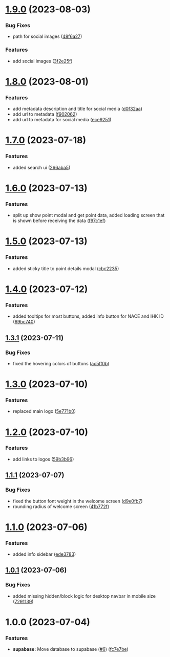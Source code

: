 # [1.9.0](https://github.com/technologiestiftung/branchenpuls/compare/v1.8.0...v1.9.0) (2023-08-03)


### Bug Fixes

* path for social images ([48f6a27](https://github.com/technologiestiftung/branchenpuls/commit/48f6a275226f52f7213411516e17c4ee42311c6d))


### Features

* add social images ([3f2e25f](https://github.com/technologiestiftung/branchenpuls/commit/3f2e25f9a8d3e0341fce834eb83dc1a91df5388f))

# [1.8.0](https://github.com/technologiestiftung/branchenpuls/compare/v1.7.0...v1.8.0) (2023-08-01)


### Features

* add metadata description and title for social media ([d0f32aa](https://github.com/technologiestiftung/branchenpuls/commit/d0f32aa1f25de17664760192395153f9f0ea0ede))
* add url to metadata ([f902062](https://github.com/technologiestiftung/branchenpuls/commit/f9020623e57610cea10134c8283cbcc4729b21d4))
* add url to metadata for social media ([ece9251](https://github.com/technologiestiftung/branchenpuls/commit/ece9251aab77f141cbf80298a7cb9256ea819057))

# [1.7.0](https://github.com/technologiestiftung/ihk-vis/compare/v1.6.0...v1.7.0) (2023-07-18)


### Features

* added search ui ([266aba5](https://github.com/technologiestiftung/ihk-vis/commit/266aba5826877b1bb2fcba1f272ff0488f04a606))

# [1.6.0](https://github.com/technologiestiftung/ihk-vis/compare/v1.5.0...v1.6.0) (2023-07-13)


### Features

* split up show point modal and get point data, added loading screen that is shown before receiving the data ([f97c1ef](https://github.com/technologiestiftung/ihk-vis/commit/f97c1ef4f4731db5b16afef8ac49e252f992b56b))

# [1.5.0](https://github.com/technologiestiftung/ihk-vis/compare/v1.4.0...v1.5.0) (2023-07-13)


### Features

* added sticky title to point details modal ([cbc2235](https://github.com/technologiestiftung/ihk-vis/commit/cbc2235660e2efd80b64112f74ff034e415d1036))

# [1.4.0](https://github.com/technologiestiftung/ihk-vis/compare/v1.3.1...v1.4.0) (2023-07-12)


### Features

* added tooltips for most buttons, added info button for NACE and IHK ID ([69bc740](https://github.com/technologiestiftung/ihk-vis/commit/69bc7407933645bc384300b780d750d0a37c5f06))

## [1.3.1](https://github.com/technologiestiftung/ihk-vis/compare/v1.3.0...v1.3.1) (2023-07-11)


### Bug Fixes

* fixed the hovering colors of buttons ([ac5ff0b](https://github.com/technologiestiftung/ihk-vis/commit/ac5ff0b42a4b13b307c03b85edf639c9bbf0ee98))

# [1.3.0](https://github.com/technologiestiftung/ihk-vis/compare/v1.2.0...v1.3.0) (2023-07-10)


### Features

* replaced main logo ([5e771b0](https://github.com/technologiestiftung/ihk-vis/commit/5e771b04b6053c8f9e33a061e05bd70a0205eb59))

# [1.2.0](https://github.com/technologiestiftung/ihk-vis/compare/v1.1.1...v1.2.0) (2023-07-10)


### Features

* add links to logos ([59b3b96](https://github.com/technologiestiftung/ihk-vis/commit/59b3b96dc07352d334628b77cde403012baeac53))

## [1.1.1](https://github.com/technologiestiftung/ihk-vis/compare/v1.1.0...v1.1.1) (2023-07-07)


### Bug Fixes

* fixed the button font weight in the welcome screen ([d9e0fb7](https://github.com/technologiestiftung/ihk-vis/commit/d9e0fb738f849003374b0f628e28d047bf5ae642))
* rounding radius of welcome screen ([41b772f](https://github.com/technologiestiftung/ihk-vis/commit/41b772ff49a76f5ad289c76a6c47c8efd9a1db2e))

# [1.1.0](https://github.com/technologiestiftung/ihk-vis/compare/v1.0.1...v1.1.0) (2023-07-06)


### Features

* added info sidebar ([ede3783](https://github.com/technologiestiftung/ihk-vis/commit/ede378379af6f31dc290295f8407af3d60075582))

## [1.0.1](https://github.com/technologiestiftung/ihk-vis/compare/v1.0.0...v1.0.1) (2023-07-06)


### Bug Fixes

* added missing hidden/block logic for desktop navbar in mobile size ([7291139](https://github.com/technologiestiftung/ihk-vis/commit/729113942d6e8fcf76c96490643f875a4f772bcf))

# 1.0.0 (2023-07-04)


### Features

* **supabase:** Move database to supabase ([#6](https://github.com/technologiestiftung/ihk-vis/issues/6)) ([fc7e7be](https://github.com/technologiestiftung/ihk-vis/commit/fc7e7be8fa110f357a3651fd0782bf02c89417bf))
